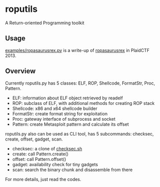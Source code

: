 # roputils

A Return-oriented Programming toolkit

## Usage

[examples/ropasaurusrex.py](examples/ropasaurusrex.py) is a write-up of [ropasaurusrex](http://repo.shell-storm.org/CTF/PlaidCTF-2013/Pwnable/ropasaurusrex-200/) in PlaidCTF 2013.

## Overview

Currently roputils.py has 5 classes: ELF, ROP, Shellcode, FormatStr, Proc, Pattern.

* ELF: information about ELF object retrieved by readelf
* ROP: subclass of ELF, with additional methods for creating ROP stack
* Shellcode: x86 and x64 shellcode builder
* FormatStr: create format string for exploitation
* Proc: gateway interface of subprocess and socket
* Pattern: create Metasploit pattern and calculate its offset

roputils.py also can be used as CLI tool, has 5 subcommands: checksec, create, offset, gadget, scan.

* checksec: a clone of [checksec.sh](http://www.trapkit.de/tools/checksec.html)
* create: call Pattern.create()
* offset: call Pattern.offset()
* gadget: availability check for tiny gadgets
* scan: search the binary chunk and disassemble from there

For more details, just read the codes.
